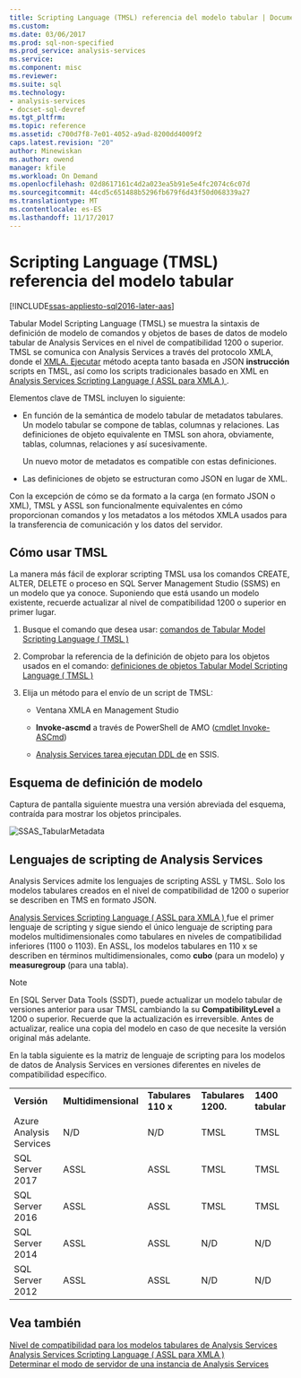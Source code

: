 ```yaml
---
title: Scripting Language (TMSL) referencia del modelo tabular | Documentos de Microsoft
ms.custom: 
ms.date: 03/06/2017
ms.prod: sql-non-specified
ms.prod_service: analysis-services
ms.service: 
ms.component: misc
ms.reviewer: 
ms.suite: sql
ms.technology:
- analysis-services
- docset-sql-devref
ms.tgt_pltfrm: 
ms.topic: reference
ms.assetid: c700d7f8-7e01-4052-a9ad-8200dd4009f2
caps.latest.revision: "20"
author: Minewiskan
ms.author: owend
manager: kfile
ms.workload: On Demand
ms.openlocfilehash: 02d8617161c4d2a023ea5b91e5e4fc2074c6c07d
ms.sourcegitcommit: 44cd5c651488b5296fb679f6d43f50d068339a27
ms.translationtype: MT
ms.contentlocale: es-ES
ms.lasthandoff: 11/17/2017
---
```

# <a name="tabular-model-scripting-language-tmsl-reference"></a>Scripting Language (TMSL) referencia del modelo tabular

[!INCLUDE[ssas-appliesto-sql2016-later-aas](../includes/ssas-appliesto-sql2016-later-aas.md)]

  Tabular Model Scripting Language (TMSL) se muestra la sintaxis de definición de modelo de comandos y objetos de bases de datos de modelo tabular de Analysis Services en el nivel de compatibilidad 1200 o superior. TMSL se comunica con Analysis Services a través del protocolo XMLA, donde el [XMLA. Ejecutar](../analysis-services/xmla/xml-elements-methods-execute.md) método acepta tanto basada en JSON **instrucción** scripts en TMSL, así como los scripts tradicionales basado en XML en [Analysis Services Scripting Language &#40; ASSL para XMLA &#41; ](../analysis-services/scripting/analysis-services-scripting-language-assl-for-xmla.md).  
  
 Elementos clave de TMSL incluyen lo siguiente:  
  
-   En función de la semántica de modelo tabular de metadatos tabulares. Un modelo tabular se compone de tablas, columnas y relaciones. Las definiciones de objeto equivalente en TMSL son ahora, obviamente, tablas, columnas, relaciones y así sucesivamente.  
  
     Un nuevo motor de metadatos es compatible con estas definiciones.  
  
-   Las definiciones de objeto se estructuran como JSON en lugar de XML.  
  
 Con la excepción de cómo se da formato a la carga (en formato JSON o XML), TMSL y ASSL son funcionalmente equivalentes en cómo proporcionan comandos y los metadatos a los métodos XMLA usados para la transferencia de comunicación y los datos del servidor.  
  
## <a name="how-to-use-tmsl"></a>Cómo usar TMSL  
 La manera más fácil de explorar scripting TMSL usa los comandos CREATE, ALTER, DELETE o proceso en SQL Server Management Studio (SSMS) en un modelo que ya conoce. Suponiendo que está usando un modelo existente, recuerde actualizar al nivel de compatibilidad 1200 o superior en primer lugar.  
  
1.  Busque el comando que desea usar: [comandos de Tabular Model Scripting Language &#40; TMSL &#41;](../analysis-services/tabular-models-scripting-language-commands/tmsl-reference-commands.md)  
  
2.  Comprobar la referencia de la definición de objeto para los objetos usados en el comando: [definiciones de objetos Tabular Model Scripting Language &#40; TMSL &#41;](../analysis-services/tabular-models-scripting-language-objects/tmsl-reference-tabular-objects.md)  
  
3.  Elija un método para el envío de un script de TMSL:  
  
    -   Ventana XMLA en Management Studio  
  
    -   **Invoke-ascmd** a través de PowerShell de AMO ([cmdlet Invoke-ASCmd](../analysis-services/powershell/invoke-ascmd-cmdlet.md))  
  
    -   [Analysis Services tarea ejecutan DDL de](../integration-services/control-flow/analysis-services-execute-ddl-task.md) en SSIS.  
  
## <a name="model-definition-schema"></a>Esquema de definición de modelo  
 Captura de pantalla siguiente muestra una versión abreviada del esquema, contraída para mostrar los objetos principales.  
  
 ![SSAS_TabularMetadata](../analysis-services/media/ssas-tabularmetadata.JPG "SSAS_TabularMetadata")  
  
## <a name="scripting-languages-in-analysis-services"></a>Lenguajes de scripting de Analysis Services  
 Analysis Services admite los lenguajes de scripting ASSL y TMSL. Solo los modelos tabulares creados en el nivel de compatibilidad de 1200 o superior se describen en TMS en formato JSON.  
  
 [Analysis Services Scripting Language &#40; ASSL para XMLA &#41; ](../analysis-services/scripting/analysis-services-scripting-language-assl-for-xmla.md) fue el primer lenguaje de scripting y sigue siendo el único lenguaje de scripting para modelos multidimensionales como tabulares en niveles de compatibilidad inferiores (1100 o 1103). En ASSL, los modelos tabulares en 110 x se describen en términos multidimensionales, como **cubo** (para un modelo) y **measuregroup** (para una tabla).  
  
> [!NOTE]  
>  En [SQL Server Data Tools (SSDT), puede actualizar un modelo tabular de versiones anterior para usar TMSL cambiando la su **CompatibilityLevel** a 1200 o superior. Recuerde que la actualización es irreversible. Antes de actualizar, realice una copia del modelo en caso de que necesite la versión original más adelante.  
  
 En la tabla siguiente es la matriz de lenguaje de scripting para los modelos de datos de Analysis Services en versiones diferentes en niveles de compatibilidad específico.  

||||||  
|-|-|-|-|-|  
|**Versión**|**Multidimensional**|**Tabulares 110 x**|**Tabulares 1200.**| **1400 tabular** |
|Azure Analysis Services|N/D|N/D|TMSL|TMSL| 
|SQL Server 2017|ASSL|ASSL|TMSL|TMSL| 
|SQL Server 2016|ASSL|ASSL|TMSL|TMSL| 
|SQL Server 2014|ASSL|ASSL|N/D|N/D|   
|SQL Server 2012|ASSL|ASSL|N/D|N/D|  

  
## <a name="see-also"></a>Vea también  
 [Nivel de compatibilidad para los modelos tabulares de Analysis Services](../analysis-services/tabular-models/compatibility-level-for-tabular-models-in-analysis-services.md)   
 [Analysis Services Scripting Language &#40; ASSL para XMLA &#41;](../analysis-services/scripting/analysis-services-scripting-language-assl-for-xmla.md)   
 [Determinar el modo de servidor de una instancia de Analysis Services](../analysis-services/instances/determine-the-server-mode-of-an-analysis-services-instance.md)  
  
  
